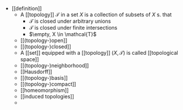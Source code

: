 - [[definition]]
	- A [[topology]] $\mathcal{T}$ in a set $X$ is a collection of subsets of $X$ s. that
		- $\mathcal{T}$ is closed under arbitrary unions
		- $\mathcal{T}$ is closed under finite intersections
		- $\empty, X \in \mathcal{T}$
	- [[(topology-)open]]
	- [[(topology-)closed]]
	- A [[set]] equipped with a [[topology]] $(X, \mathcal{T})$ is called [[topological space]]
	- [[(topology-)neighborhood]]
	- [[Hausdorff]]
	- [[(topology-)basis]]
	- [[(topology-)compact]]
	- [[homeomorphism]]
	- [[induced topologies]]
	-
